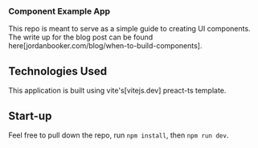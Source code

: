 ### Component Example App
This repo is meant to serve as a simple guide to creating UI components. The write up for the blog post can be found here[jordanbooker.com/blog/when-to-build-components].

## Technologies Used
This application is built using vite's[vitejs.dev] preact-ts template. 

## Start-up
Feel free to pull down the repo, run ```npm install```, then ```npm run dev```. 